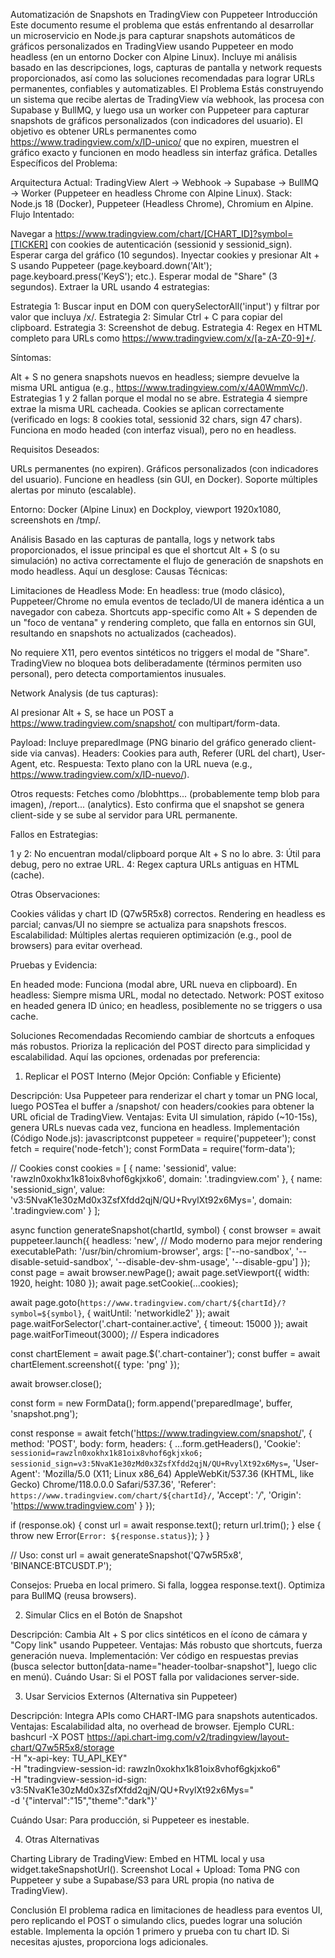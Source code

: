 Automatización de Snapshots en TradingView con Puppeteer
Introducción
Este documento resume el problema que estás enfrentando al desarrollar un microservicio en Node.js para capturar snapshots automáticos de gráficos personalizados en TradingView usando Puppeteer en modo headless (en un entorno Docker con Alpine Linux). Incluye mi análisis basado en las descripciones, logs, capturas de pantalla y network requests proporcionados, así como las soluciones recomendadas para lograr URLs permanentes, confiables y automatizables.
El Problema
Estás construyendo un sistema que recibe alertas de TradingView vía webhook, las procesa con Supabase y BullMQ, y luego usa un worker con Puppeteer para capturar snapshots de gráficos personalizados (con indicadores del usuario). El objetivo es obtener URLs permanentes como https://www.tradingview.com/x/ID-unico/ que no expiren, muestren el gráfico exacto y funcionen en modo headless sin interfaz gráfica.
Detalles Específicos del Problema:

Arquitectura Actual: TradingView Alert → Webhook → Supabase → BullMQ → Worker (Puppeteer en headless Chrome con Alpine Linux).
Stack: Node.js 18 (Docker), Puppeteer (Headless Chrome), Chromium en Alpine.
Flujo Intentado:

Navegar a https://www.tradingview.com/chart/[CHART_ID]?symbol=[TICKER] con cookies de autenticación (sessionid y sessionid_sign).
Esperar carga del gráfico (10 segundos).
Inyectar cookies y presionar Alt + S usando Puppeteer (page.keyboard.down('Alt'); page.keyboard.press('KeyS'); etc.).
Esperar modal de "Share" (3 segundos).
Extraer la URL usando 4 estrategias:

Estrategia 1: Buscar input en DOM con querySelectorAll('input') y filtrar por valor que incluya /x/.
Estrategia 2: Simular Ctrl + C para copiar del clipboard.
Estrategia 3: Screenshot de debug.
Estrategia 4: Regex en HTML completo para URLs como https://www.tradingview.com/x/[a-zA-Z0-9]+/.




Síntomas:

Alt + S no genera snapshots nuevos en headless; siempre devuelve la misma URL antigua (e.g., https://www.tradingview.com/x/4A0WmmVc/).
Estrategias 1 y 2 fallan porque el modal no se abre.
Estrategia 4 siempre extrae la misma URL cacheada.
Cookies se aplican correctamente (verificado en logs: 8 cookies total, sessionid 32 chars, sign 47 chars).
Funciona en modo headed (con interfaz visual), pero no en headless.


Requisitos Deseados:

URLs permanentes (no expiren).
Gráficos personalizados (con indicadores del usuario).
Funcione en headless (sin GUI, en Docker).
Soporte múltiples alertas por minuto (escalable).


Entorno: Docker (Alpine Linux) en Dockploy, viewport 1920x1080, screenshots en /tmp/.

Análisis
Basado en las capturas de pantalla, logs y network tabs proporcionados, el issue principal es que el shortcut Alt + S (o su simulación) no activa correctamente el flujo de generación de snapshots en modo headless. Aquí un desglose:
Causas Técnicas:

Limitaciones de Headless Mode: En headless: true (modo clásico), Puppeteer/Chrome no emula eventos de teclado/UI de manera idéntica a un navegador con cabeza. Shortcuts app-specific como Alt + S dependen de un "foco de ventana" y rendering completo, que falla en entornos sin GUI, resultando en snapshots no actualizados (cacheados).

No requiere X11, pero eventos sintéticos no triggers el modal de "Share".
TradingView no bloquea bots deliberadamente (términos permiten uso personal), pero detecta comportamientos inusuales.


Network Analysis (de tus capturas):

Al presionar Alt + S, se hace un POST a https://www.tradingview.com/snapshot/ con multipart/form-data.

Payload: Incluye preparedImage (PNG binario del gráfico generado client-side via canvas).
Headers: Cookies para auth, Referer (URL del chart), User-Agent, etc.
Respuesta: Texto plano con la URL nueva (e.g., https://www.tradingview.com/x/ID-nuevo/).


Otros requests: Fetches como /blobhttps... (probablemente temp blob para imagen), /report... (analytics).
Esto confirma que el snapshot se genera client-side y se sube al servidor para URL permanente.


Fallos en Estrategias:

1 y 2: No encuentran modal/clipboard porque Alt + S no lo abre.
3: Útil para debug, pero no extrae URL.
4: Regex captura URLs antiguas en HTML (cache).


Otras Observaciones:

Cookies válidas y chart ID (Q7w5R5x8) correctos.
Rendering en headless es parcial; canvas/UI no siempre se actualiza para snapshots frescos.
Escalabilidad: Múltiples alertas requieren optimización (e.g., pool de browsers) para evitar overhead.



Pruebas y Evidencia:

En headed mode: Funciona (modal abre, URL nueva en clipboard).
En headless: Siempre misma URL, modal no detectado.
Network: POST exitoso en headed genera ID único; en headless, posiblemente no se triggers o usa cache.

Soluciones Recomendadas
Recomiendo cambiar de shortcuts a enfoques más robustos. Prioriza la replicación del POST directo para simplicidad y escalabilidad. Aquí las opciones, ordenadas por preferencia:
1. Replicar el POST Interno (Mejor Opción: Confiable y Eficiente)

Descripción: Usa Puppeteer para renderizar el chart y tomar un PNG local, luego POSTea el buffer a /snapshot/ con headers/cookies para obtener la URL oficial de TradingView.
Ventajas: Evita UI simulation, rápido (~10-15s), genera URLs nuevas cada vez, funciona en headless.
Implementación (Código Node.js):
javascriptconst puppeteer = require('puppeteer');
const fetch = require('node-fetch');
const FormData = require('form-data');

// Cookies
const cookies = [
  { name: 'sessionid', value: 'rawzln0xokhx1k81oix8vhof6gkjxko6', domain: '.tradingview.com' },
  { name: 'sessionid_sign', value: 'v3:5NvaK1e30zMd0x3ZsfXfdd2qjN/QU+RvylXt92x6Mys=', domain: '.tradingview.com' }
];

async function generateSnapshot(chartId, symbol) {
  const browser = await puppeteer.launch({
    headless: 'new', // Modo moderno para mejor rendering
    executablePath: '/usr/bin/chromium-browser',
    args: ['--no-sandbox', '--disable-setuid-sandbox', '--disable-dev-shm-usage', '--disable-gpu']
  });
  const page = await browser.newPage();
  await page.setViewport({ width: 1920, height: 1080 });
  await page.setCookie(...cookies);

  await page.goto(`https://www.tradingview.com/chart/${chartId}/?symbol=${symbol}`, { waitUntil: 'networkidle2' });
  await page.waitForSelector('.chart-container.active', { timeout: 15000 });
  await page.waitForTimeout(3000); // Espera indicadores

  const chartElement = await page.$('.chart-container');
  const buffer = await chartElement.screenshot({ type: 'png' });

  await browser.close();

  const form = new FormData();
  form.append('preparedImage', buffer, 'snapshot.png');

  const response = await fetch('https://www.tradingview.com/snapshot/', {
    method: 'POST',
    body: form,
    headers: {
      ...form.getHeaders(),
      'Cookie': `sessionid=rawzln0xokhx1k81oix8vhof6gkjxko6; sessionid_sign=v3:5NvaK1e30zMd0x3ZsfXfdd2qjN/QU+RvylXt92x6Mys=`,
      'User-Agent': 'Mozilla/5.0 (X11; Linux x86_64) AppleWebKit/537.36 (KHTML, like Gecko) Chrome/118.0.0.0 Safari/537.36',
      'Referer': `https://www.tradingview.com/chart/${chartId}/`,
      'Accept': '*/*',
      'Origin': 'https://www.tradingview.com'
    }
  });

  if (response.ok) {
    const url = await response.text();
    return url.trim();
  } else {
    throw new Error(`Error: ${response.status}`);
  }
}

// Uso: const url = await generateSnapshot('Q7w5R5x8', 'BINANCE:BTCUSDT.P');

Consejos: Prueba en local primero. Si falla, loggea response.text(). Optimiza para BullMQ (reusa browsers).

2. Simular Clics en el Botón de Snapshot

Descripción: Cambia Alt + S por clics sintéticos en el ícono de cámara y "Copy link" usando Puppeteer.
Ventajas: Más robusto que shortcuts, fuerza generación nueva.
Implementación: Ver código en respuestas previas (busca selector button[data-name="header-toolbar-snapshot"], luego clic en menú).
Cuándo Usar: Si el POST falla por validaciones server-side.

3. Usar Servicios Externos (Alternativa sin Puppeteer)

Descripción: Integra APIs como CHART-IMG para snapshots autenticados.
Ventajas: Escalabilidad alta, no overhead de browser.
Ejemplo CURL:
bashcurl -X POST https://api.chart-img.com/v2/tradingview/layout-chart/Q7w5R5x8/storage \
  -H "x-api-key: TU_API_KEY" \
  -H "tradingview-session-id: rawzln0xokhx1k81oix8vhof6gkjxko6" \
  -H "tradingview-session-id-sign: v3:5NvaK1e30zMd0x3ZsfXfdd2qjN/QU+RvylXt92x6Mys=" \
  -d '{"interval":"15","theme":"dark"}'

Cuándo Usar: Para producción, si Puppeteer es inestable.

4. Otras Alternativas

Charting Library de TradingView: Embed en HTML local y usa widget.takeSnapshotUrl().
Screenshot Local + Upload: Toma PNG con Puppeteer y sube a Supabase/S3 para URL propia (no nativa de TradingView).

Conclusión
El problema radica en limitaciones de headless para eventos UI, pero replicando el POST o simulando clics, puedes lograr una solución estable. Implementa la opción 1 primero y prueba con tu chart ID. Si necesitas ajustes, proporciona logs adicionales.